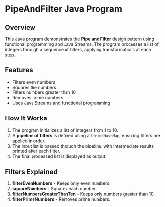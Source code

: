 # PipeAndFilter Java Program

## Overview
This Java program demonstrates the **Pipe and Filter** design pattern using functional programming and Java Streams. The program processes a list of integers through a sequence of filters, applying transformations at each step.

## Features
- Filters even numbers
- Squares the numbers
- Filters numbers greater than 10
- Removes prime numbers
- Uses Java Streams and functional programming

## How It Works
1. The program initializes a list of integers from 1 to 10.
2. A **pipeline of filters** is defined using a `LinkedHashMap`, ensuring filters are applied in order.
3. The input list is passed through the pipeline, with intermediate results printed after each filter.
4. The final processed list is displayed as output.

## Filters Explained
1. **filterEvenNumbers** - Keeps only even numbers.
2. **squareNumbers** - Squares each number.
3. **filterNumbersGreaterThanTen** - Keeps only numbers greater than 10.
4. **filterPrimeNumbers** - Removes prime numbers.
